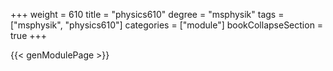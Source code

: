 +++
weight = 610
title = "physics610"
degree = "msphysik"
tags = ["msphysik", "physics610"]
categories = ["module"]
bookCollapseSection = true
+++

{{< genModulePage >}}
